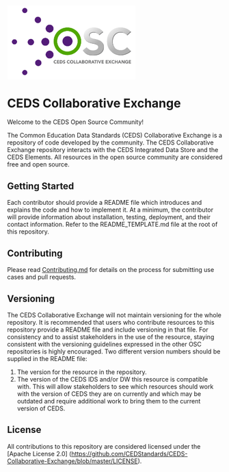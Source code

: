 <img src="https://github.com/CEDStandards/CEDS-Collaborative-Exchange/blob/master/res/CEDS-Collaborative-Exchange-Full.png" width="300" align="middle">

# CEDS Collaborative Exchange
Welcome to the CEDS Open Source Community!  

The Common Education Data Standards (CEDS) Collaborative Exchange is a repository of code developed by the community. The CEDS Collaborative Exchange repository interacts with the CEDS Integrated Data Store and the CEDS Elements. All resources in the open source community are considered free and open source.

## Getting Started
Each contributor should provide a README file which introduces and explains the code and how to implement it.  At a minimum, the contributor will provide information about installation, testing, deployment, and their contact information.  Refer to the README_TEMPLATE.md file at the root of this repository. 

## Contributing
Please read [Contributing.md](https://github.com/CEDStandards/CEDS-Collaborative-Exchange/blob/master/Contributing.md) for details on the process for submitting use cases and pull requests.

## Versioning
The CEDS Collaborative Exchange will not maintain versioning for the whole repository. It is recommended that users who contribute resources to this repository provide a README file and include versioning in that file. For consistency and to assist stakeholders in the use of the resource, staying consistent with the versioning guidelines expressed in the other OSC repositories is highly encouraged. Two different version numbers should be supplied in the README file:
1.	The version for the resource in the repository.
2.	The version of the CEDS IDS and/or DW this resource is compatible with. This will allow stakeholders to see which resources should work with the version of CEDS they are on currently and which may be outdated and require additional work to bring them to the current version of CEDS.

## License
All contributions to this repository are considered licensed under the [Apache License 2.0] (https://github.com/CEDStandards/CEDS-Collaborative-Exchange/blob/master/LICENSE).
